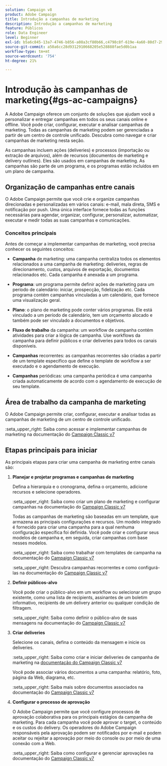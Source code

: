 ```yaml
---
solution: Campaign v8
product: Adobe Campaign
title: Introdução a campanhas de marketing
description: Introdução a campanhas de marketing
feature: Públicos
role: Data Engineer
level: Beginner
exl-id: b5a6c845-13a7-4746-b856-a08a3cf80b66,c4798c8f-619e-4a60-80d7-29b9e4c61168
source-git-commit: a50a6cc28d9312910668205e528888fae5d0b1aa
workflow-type: tm+mt
source-wordcount: '754'
ht-degree: 21%

---
```


# Introdução às campanhas de marketing{#gs-ac-campaigns}

A Adobe Campaign oferece um conjunto de soluções que ajudam você a personalizar e entregar campanhas em todos os seus canais online e offline. Você pode criar, configurar, executar e analisar campanhas de marketing. Todas as campanhas de marketing podem ser gerenciadas a partir de um centro de controle unificado. Descubra como navegar e criar campanhas de marketing nesta seção.

As campanhas incluem ações (deliveries) e processos (importação ou extração de arquivos), além de recursos (documentos de marketing e delivery outlines). Eles são usados em campanhas de marketing. As campanhas são parte de um programa, e os programas estão incluídos em um plano de campanha.

## Organização de campanhas entre canais

O Adobe Campaign permite que você crie e organize campanhas direcionadas e personalizadas em vários canais: e-mail, mala direta, SMS e notificação por push. Uma única interface fornece todas as funções necessárias para agendar, organizar, configurar, personalizar, automatizar, executar e medir todas as suas campanhas e comunicações.

### Conceitos principais

Antes de começar a implementar campanhas de marketing, você precisa conhecer os seguintes conceitos:

* **Campanha** de marketing: uma campanha centraliza todos os elementos relacionados a uma campanha de marketing: deliveries, regras de direcionamento, custos, arquivos de exportação, documentos relacionados etc. Cada campanha é anexada a um programa.

* **Programa**: um programa permite definir ações de marketing para um período de calendário: iniciar, prospecção, fidelização etc. Cada programa contém campanhas vinculadas a um calendário, que fornece uma visualização geral.

* **Plano**: o plano de marketing pode conter vários programas. Ele está vinculado a um período de calendário, tem um orçamento alocado e também pode ser vinculado a documentos e objetivos.

* **Fluxo de trabalho** da campanha: um workflow de campanha contém atividades para criar a lógica de campanha. Use workflows da campanha para definir públicos e criar deliveries para todos os canais disponíveis.

* **Campanhas** recorrentes: as campanhas recorrentes são criadas a partir de um template específico que define o template de workflow a ser executado e o agendamento de execução.

* **Campanhas** periódicas: uma campanha periódica é uma campanha criada automaticamente de acordo com o agendamento de execução de seu template.

## Área de trabalho da campanha de marketing

O Adobe Campaign permite criar, configurar, executar e analisar todas as campanhas de marketing de um centro de controle unificado.

:seta_upper_right: Saiba como acessar e implementar campanhas de marketing na documentação do [Campaign Classic v7](https://experienceleague.adobe.com/docs/campaign-classic/using/orchestrating-campaigns/about-marketing-campaigns/accessing-marketing-campaigns.html?lang=en#orchestrating-campaigns)


## Etapas principais para iniciar

As principais etapas para criar uma campanha de marketing entre canais são:

1. **Planejar e projetar programas e campanhas de marketing**

   Defina a hierarquia e o cronograma, defina o orçamento, adicione recursos e selecione operadores.

   :seta_upper_right: Saiba como criar um plano de marketing e configurar campanhas na documentação do [Campaign Classic v7](https://experienceleague.adobe.com/docs/campaign-classic/using/orchestrating-campaigns/orchestrate-campaigns/setting-up-marketing-campaigns.html?lang=en#creating-plan-and-program-hierarchy)

   Todas as campanhas de marketing são baseadas em um template, que armazena as principais configurações e recursos. Um modelo integrado é fornecido para criar uma campanha para a qual nenhuma configuração específica foi definida. Você pode criar e configurar seus modelos de campanha e, em seguida, criar campanhas com base nesses modelos.

   :seta_upper_right: Saiba como trabalhar com templates de campanha na documentação do [Campaign Classic v7](https://experienceleague.adobe.com/docs/campaign-classic/using/orchestrating-campaigns/orchestrate-campaigns/marketing-campaign-templates.html?lang=en#orchestrating-campaigns)

   :seta_upper_right: Descubra campanhas recorrentes e como configurá-las na documentação do [Campaign Classic v7](https://experienceleague.adobe.com/docs/campaign-classic/using/orchestrating-campaigns/orchestrate-campaigns/setting-up-marketing-campaigns.html?lang=en#recurring-and-periodic-campaigns)

1. **Definir públicos-alvo**

   Você pode criar o público-alvo em um workflow ou selecionar um grupo existente, como uma lista de recipients, assinantes de um boletim informativo, recipients de um delivery anterior ou qualquer condição de filtragem.

   :seta_upper_right: Saiba como definir o público-alvo de suas mensagens na documentação do [Campaign Classic v7](https://experienceleague.adobe.com/docs/campaign-classic/using/orchestrating-campaigns/orchestrate-campaigns/marketing-campaign-target.html?lang=en#orchestrating-campaigns)

1. **Criar deliveries**

   Selecione os canais, defina o conteúdo da mensagem e inicie os deliveries.

   :seta_upper_right: Saiba como criar e iniciar deliveries de campanha de marketing na [documentação do Campaign Classic v7](https://experienceleague.adobe.com/docs/campaign-classic/using/orchestrating-campaigns/orchestrate-campaigns/marketing-campaign-deliveries.html?lang=en#creating-deliveries)

   Você pode associar vários documentos a uma campanha: relatório, foto, página da Web, diagrama, etc.

   :seta_upper_right: Saiba mais sobre documentos associados na documentação do [Campaign Classic v7](https://experienceleague.adobe.com/docs/campaign-classic/using/orchestrating-campaigns/orchestrate-campaigns/marketing-campaign-assets.html?lang=en#adding-documents)

1. **Configurar o processo de aprovação**

   O Adobe Campaign permite que você configure processos de aprovação colaborativa para os principais estágios da campanha de marketing. Para cada campanha você pode aprovar o target, o conteúdo e os custos do delivery. Os operadores do Adobe Campaign responsáveis pela aprovação podem ser notificados por e-mail e podem aceitar ou rejeitar a aprovação por meio do console ou por meio de uma conexão com a Web.

   :seta_upper_right: Saiba como configurar e gerenciar aprovações na documentação do [Campaign Classic v7](https://experienceleague.adobe.com/docs/campaign-classic/using/orchestrating-campaigns/orchestrate-campaigns/marketing-campaign-approval.html?lang=en#orchestrating-campaigns)

